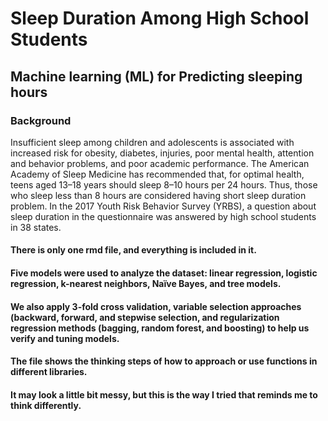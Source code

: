 # Sleep Duration Among High School Students
## Machine learning (ML) for Predicting sleeping hours


### Background
Insufficient sleep among children and adolescents is associated with increased risk for obesity, diabetes, injuries, poor mental health, attention and behavior problems, and poor academic performance.
The American Academy of Sleep Medicine has recommended that, for optimal health, teens aged 13–18 years should sleep 8–10 hours per 24 hours. Thus, those who sleep less than 8 hours are considered having short sleep duration problem.
In the 2017 Youth Risk Behavior Survey (YRBS), a question about sleep duration in the questionnaire was answered by high school students in 38 states. 
#### There is only one rmd file, and everything is included in it.
#### Five models were used to analyze the dataset: linear regression, logistic regression, k-nearest neighbors, Naïve Bayes, and tree models.
#### We also apply 3-fold cross validation, variable selection approaches (backward, forward, and stepwise selection, and regularization regression methods (bagging, random forest, and boosting) to help us verify and tuning models. 

#### The file shows the thinking steps of how to approach or use functions in different libraries. 
#### It may look a little bit messy, but this is the way I tried that reminds me to think differently. 
